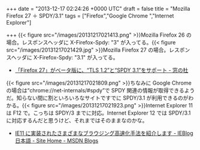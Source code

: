 
+++
date = "2013-12-17 02:24:26 +0000 UTC"
draft = false
title = "Mozilla Firefox 27 ＋ SPDY/3.1"
tags = ["Firefox","Google Chrome ","Internet Explorer"]

+++
{{< figure src="/images/20131217021413.png"  >}}Mozilla Firefox 26 の場合。レスポンスヘッダに X-Firefox-Spdy: "3" が入ってる。{{< figure src="/images/20131217021429.jpg"  >}}Mozilla Firefox 27 の場合。レスポンスヘッダに X-Firefox-Spdy: "3.1" が入ってる。

<ul>
<li><a href="http://www.forest.impress.co.jp/docs/news/20131216_627875.html">「Firefox 27」がベータ版に、“TLS 1.2”と“SPDY 3.1”をサポート - 窓の杜</a></li>
</ul>{{< figure src="/images/20131217021809.png"  >}}ちなみに Google Chrome の場合は“chrome://net-internals/#spdy”で SPDY 関連の情報が取得できるようだ。知らない間に割といろいろなサイトですでに SPDY/3.1 が利用できるのがわかる。{{< figure src="/images/20131217021923.png"  >}}Internet Explorer 11 は F12 で。こっちは SPDY/3 までに対応。Internet Explorer 12 では SPDY/3.1 に対応するんだと思うけど、それまではそのままなのかな。

<ul>
<li><a href="http://blogs.msdn.com/b/ie_ja/archive/2013/12/09/getting-to-the-content-you-want-faster-in-ie11.aspx">IE11 に実装されたさまざまなブラウジング高速化手法を紹介します - IEBlog 日本語 - Site Home - MSDN Blogs</a></li>
</ul>

